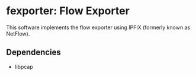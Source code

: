 # fexporter: Flow Exporter

This software implements the flow exporter using IPFIX (formerly known as NetFlow).

## Dependencies
* libpcap
